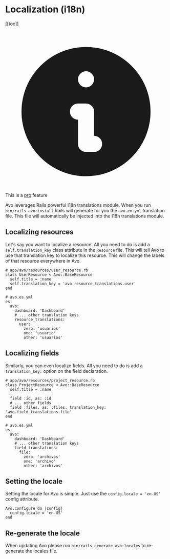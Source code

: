 # Localization (i18n)

[[toc]]

<div class="rounded-md bg-blue-50 p-4">
  <div class="flex">
    <div class="flex-shrink-0">
      <svg class="h-5 w-5 text-blue-400" xmlns="http://www.w3.org/2000/svg" viewBox="0 0 20 20" fill="currentColor">
        <path fill-rule="evenodd" d="M18 10a8 8 0 11-16 0 8 8 0 0116 0zm-7-4a1 1 0 11-2 0 1 1 0 012 0zM9 9a1 1 0 000 2v3a1 1 0 001 1h1a1 1 0 100-2v-3a1 1 0 00-1-1H9z" clip-rule="evenodd" />
      </svg>
    </div>
    <div class="ml-3 flex-1 md:flex md:justify-between">
      <div class="text-sm leading-5 text-blue-700">
        This is a <a href="https://avohq.io/purchase/pro" target="_blank" class="underline">pro</a> feature
      </div>
    </div>
  </div>
</div>


Avo leverages Rails powerful I18n translations module. When you run `bin/rails avo:install` Rails will generate for you the `avo.en.yml` translation file. This file will automatically be injected into the I18n translations module.

## Localizing resources

Let's say you want to localize a resource. All you need to do is add a `self.translation_key` class attribute in the `Resource` file. This will tell Avo to use that translation key to localize this resource. This will change the labels of that resource everywhere in Avo.

```ruby{4}
# app/avo/resources/user_resource.rb
class UserResource < Avo::BaseResource
  self.title = :name
  self.translation_key = 'avo.resource_translations.user'
end
```

```yml{6-10}
# avo.es.yml
es:
  avo:
    dashboard: 'Dashboard'
    # ... other translation keys
    resource_translations:
      user:
        zero: 'usuarios'
        one: 'usuario'
        other: 'usuarios'
```

## Localizing fields

Similarly, you can even localize fields. All you need to do is add a `translation_key:` option on the field declaration.


```ruby{7}
# app/avo/resources/project_resource.rb
class ProjectResource < Avo::BaseResource
  self.title = :name

  field :id, as: :id
  # ... other fields
  field :files, as: :files, translation_key: 'avo.field_translations.file'
end
```

```yml{6-10}
# avo.es.yml
es:
  avo:
    dashboard: 'Dashboard'
    # ... other translation keys
    field_translations:
      file:
        zero: 'archivos'
        one: 'archivo'
        other: 'archivos'
```

## Setting the locale

Setting the locale for Avo is simple. Just use the `config.locale = 'en-US'` config attribute.


```ruby{2}
Avo.configure do |config|
  config.locale = 'en-US'
end
```

## Re-generate the locale

When updating Avo please run `bin/rails generate avo:locales` to re-generate the locales file.
